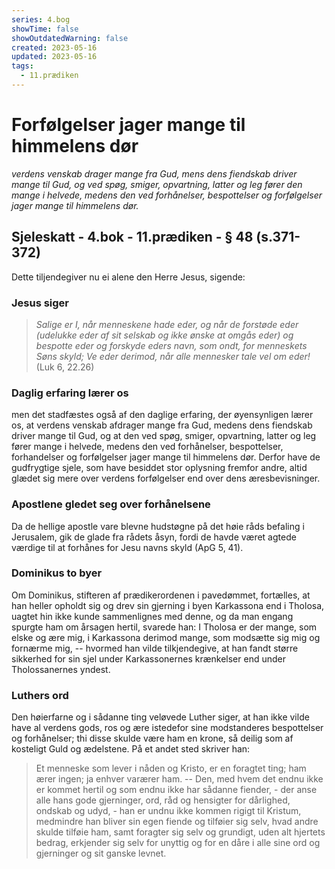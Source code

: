```yaml
---
series: 4.bog
showTime: false
showOutdatedWarning: false
created: 2023-05-16
updated: 2023-05-16
tags:
  - 11.prædiken
---
```


# Forfølgelser jager mange til himmelens dør
_verdens venskab drager mange fra Gud, mens dens fiendskab driver mange til Gud, og ved spøg, smiger, opvartning, latter og leg fører den mange i helvede, medens den ved forhånelser, bespottelser og forfølgelser jager mange til himmelens dør._

## Sjeleskatt - 4.bok - 11.prædiken - § 48 (s.371-372)
Dette tiljendegiver nu ei alene den Herre Jesus, sigende: 

### Jesus siger
> _Salige er I, når menneskene hade eder, og når de forstøde eder (udelukke eder af sit selskab og ikke ønske at omgås eder) og bespotte eder og forskyde eders navn, som ondt, for menneskets Søns skyld; Ve eder derimod, når alle mennesker tale vel om eder!_ (Luk 6, 22.26) 

### Daglig erfaring lærer os
men det stadfæstes også af den daglige erfaring, der øyensynligen lærer os, at verdens venskab afdrager mange fra Gud, medens dens fiendskab driver mange til Gud, og at den ved spøg, smiger, opvartning, latter og leg fører mange i helvede, medens den ved forhånelser, bespottelser, forhandelser og forfølgelser jager mange til himmelens dør. Derfor have de gudfrygtige sjele, som have besiddet stor oplysning fremfor andre, altid glædet sig mere over verdens forfølgelser end over dens æresbevisninger.

### Apostlene gledet seg over forhånelsene
Da de hellige apostle vare blevne hudstøgne på det høie råds befaling i Jerusalem, gik de glade fra rådets åsyn, fordi de havde været agtede værdige til at forhånes for Jesu navns skyld (ApG 5, 41).

### Dominikus to byer
Om Dominikus, stifteren af prædikerordenen i pavedømmet, fortælles, at han heller opholdt sig og drev sin gjerning i byen Karkassona end i Tholosa, uagtet hin ikke kunde sammenlignes med denne, og da man engang spurgte ham om årsagen hertil, svarede han: I Tholosa er der mange, som elske og ære mig, i Karkassona derimod mange, som modsætte sig mig og fornærme mig, -- hvormed han vilde tilkjendegive, at han fandt større sikkerhed for sin sjel under Karkassonernes krænkelser end under Tholossanernes yndest.

### Luthers ord
Den høierfarne og i sådanne ting veløvede Luther siger, at han ikke vilde have al verdens gods, ros og ære istedefor sine modstanderes bespottelser og forhånelser; thi disse skulde være ham en krone, så deilig som af kosteligt Guld og ædelstene. På et andet sted skriver han:

> Et menneske som lever i nåden og Kristo, er en foragtet ting; ham ærer ingen; ja enhver varærer ham. -- Den, med hvem det endnu ikke er kommet hertil og som endnu ikke har sådanne fiender, - der anse alle hans gode gjerninger, ord, råd og hensigter for dårlighed, ondskab og udyd, - han er undnu ikke kommen rigigt til Kristum, medmindre han bliver sin egen fiende og tilføier sig selv, hvad andre skulde tilføie ham, samt foragter sig selv og grundigt, uden alt hjertets bedrag, erkjender sig selv for unyttig og for en dåre i alle sine ord og gjerninger og sit ganske levnet.